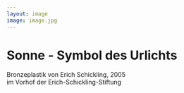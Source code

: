 ```yaml
---
layout: image
image: image.jpg
---
```


# Sonne - Symbol des Urlichts

Bronzeplastik von Erich Schickling, 2005  
im Vorhof der Erich-Schickling-Stiftung

